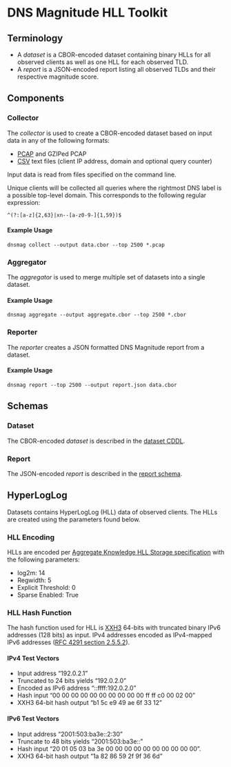 # DNS Magnitude HLL Toolkit


## Terminology

- A _dataset_ is a CBOR-encoded dataset containing binary HLLs for all observed clients as well as one HLL for each observed TLD.
- A _report_ is a JSON-encoded report listing all observed TLDs and their respective magnitude score.

## Components

### Collector

The _collector_ is used to create a CBOR-encoded dataset based on input data in any of the following formats:

- [PCAP](https://en.wikipedia.org/wiki/Pcap) and GZIPed PCAP
- [CSV](https://en.wikipedia.org/wiki/Comma-separated_values) text files (client IP address, domain and optional query counter)

Input data is read from files specified on the command line.

Unique clients will be collected all queries where the rightmost DNS label is a possible top-level domain. This corresponds to the following regular expression:

    ^(?:[a-z]{2,63}|xn--[a-z0-9-]{1,59})$

#### Example Usage

    dnsmag collect --output data.cbor --top 2500 *.pcap

### Aggregator

The _aggregator_ is used to merge multiple set of datasets into a single dataset.

#### Example Usage

    dnsmag aggregate --output aggregate.cbor --top 2500 *.cbor

### Reporter

The _reporter_ creates a JSON formatted DNS Magnitude report from a dataset.

#### Example Usage

    dnsmag report --top 2500 --output report.json data.cbor


## Schemas

### Dataset

The CBOR-encoded _dataset_ is described in the [dataset CDDL](schema/dataset.cddl).

### Report

The JSON-encoded _report_ is described in the [report schema](schema/report-schema.yaml).

## HyperLogLog

Datasets contains HyperLogLog (HLL) data of observed clients. The HLLs are created using the parameters found below.

### HLL Encoding

HLLs are encoded per [Aggregate Knowledge HLL Storage specification](https://github.com/aggregateknowledge/hll-storage-spec) with the following parameters:

- log2m: 14
- Regwidth: 5
- Explicit Threshold: 0
- Sparse Enabled: True

### HLL Hash Function

The hash function used for HLL is [XXH3](https://xxhash.com/) 64-bits with truncated binary IPv6 addresses (128 bits) as input. IPv4 addresses encoded as IPv4-mapped IPv6 addresses ([RFC 4291 section 2.5.5.2](https://datatracker.ietf.org/doc/html/rfc4291.html#section-2.5.5.2)).

#### IPv4 Test Vectors

- Input address “192.0.2.1”
- Truncated to 24 bits yields “192.0.2.0”
- Encoded as IPv6 address “::ffff:192.0.2.0”
- Hash input  “00 00 00 00 00 00 00 00 00 00 ff ff c0 00 02 00”
- XXH3 64-bit hash output “b1 5c e9 49 ae 6f 33 12”

#### IPv6 Test Vectors

- Input address “2001:503:ba3e::2:30”
- Truncate to 48 bits yields “2001:503:ba3e::”
- Hash input “20 01 05 03 ba 3e 00 00 00 00 00 00 00 00 00 00”.
- XXH3 64-bit hash output “1a 82 86 59 2f 9f 36 6d”

